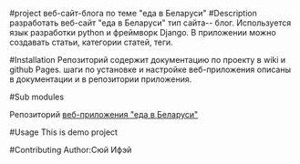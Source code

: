 #project
веб-сайт-блога по теме "еда в Беларуси"
#Description
разработать веб-сайт "еда в Беларуси"
тип сайта-- блог.
Используется язык разработки python и фреймворк Django.
В приложении можно создавать статьи, категории статей, теги.

#Installation
Репозиторий содержит документацию по проекту в wiki и github Pages.
шаги по установке и настройке веб-приложения описаны в документации
и в репозитории приложения.

#Sub modules

Репозиторий [ веб-приложения "еда в Беларуси"](https://github.com/fpmi-hci-2023/project12b-web-flyxpp.git)

#Usage
This is demo project

#Contributing
Author:Сюй Ифэй


